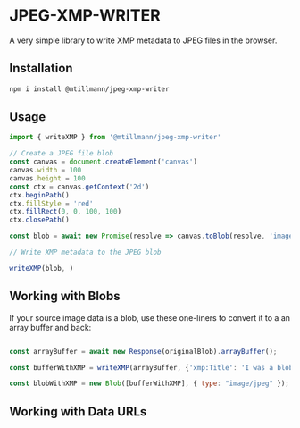 # JPEG-XMP-WRITER

A very simple library to write XMP metadata to JPEG files in the browser.

## Installation

```bash
npm i install @mtillmann/jpeg-xmp-writer
```

## Usage

```javascript
import { writeXMP } from '@mtillmann/jpeg-xmp-writer'

// Create a JPEG file blob
const canvas = document.createElement('canvas')
canvas.width = 100
canvas.height = 100
const ctx = canvas.getContext('2d')
ctx.beginPath()
ctx.fillStyle = 'red'
ctx.fillRect(0, 0, 100, 100)
ctx.closePath()

const blob = await new Promise(resolve => canvas.toBlob(resolve, 'image/jpeg'))

// Write XMP metadata to the JPEG blob

writeXMP(blob, )

```

## Working with Blobs

If your source image data is a blob, use these one-liners to convert it to a an array buffer and back:

```javascript

const arrayBuffer = await new Response(originalBlob).arrayBuffer();

const bufferWithXMP = writeXMP(arrayBuffer, {'xmp:Title': 'I was a blob once!'});

const blobWithXMP = new Blob([bufferWithXMP], { type: "image/jpeg" });

```

## Working with Data URLs
